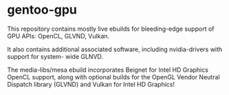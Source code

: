 gentoo-gpu
=============

This repository contains mostly live ebuilds for
bleeding-edge support of GPU APIs: OpenCL, GLVND,
Vulkan.

It also contains additional associated software,
including nvidia-drivers with support for system-
wide GLNVD.

The media-libs/mesa ebuild incorporates Beignet for
Intel HD Graphics OpenCL support, along with optional
builds for the OpenGL Vendor Neutral Dispatch library
(GLVND) and Vulkan for Intel HD Graphics!
